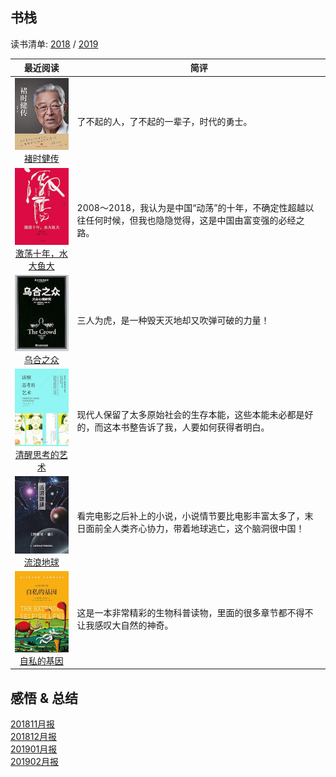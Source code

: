 ## 书栈

读书清单: [2018](./2018/README.md) / [2019](./2019/README.md)

|                         最近阅读                            |                       简评                             |
|:----------------------------------------------------------:|--------------------------------------------------------|
|[![](./pic/0021.jpg)<br>褚时健传](./2019/褚时健传.md)         | 了不起的人，了不起的一辈子，时代的勇士。                       |
|[![](./pic/0020.jpg)<br>激荡十年，水大鱼大](./2019/激荡十年水大鱼大.md)| 2008～2018，我认为是中国“动荡”的十年，不确定性超越以往任何时候，但我也隐隐觉得，这是中国由富变强的必经之路。|
|[![](./pic/0019.jpg)<br>乌合之众](./2019/乌合之众.md)| 三人为虎，是一种毁天灭地却又吹弹可破的力量！  |
|[![](./pic/0018.jpg)<br>清醒思考的艺术](./2019/清醒思考的艺术.md)| 现代人保留了太多原始社会的生存本能，这些本能未必都是好的，而这本书整告诉了我，人要如何获得者明白。  |
|[![](./pic/s001.jpg)<br>流浪地球](./2019/流浪地球.md)         | 看完电影之后补上的小说，小说情节要比电影丰富太多了，末日面前全人类齐心协力，带着地球逃亡，这个脑洞很中国！  |
|[![](./pic/0017.jpg)<br>自私的基因](./2019/自私的基因.md)      | 这是一本非常精彩的生物科普读物，里面的很多章节都不得不让我感叹大自然的神奇。  |


## 感悟 & 总结
[201811月报](./ARTS-201811月报.md)  
[201812月报](./ARTS-201812月报.md)  
[201901月报](./ARTS-201901月报.md)  
[201902月报](./ARTS-201902.md)  
